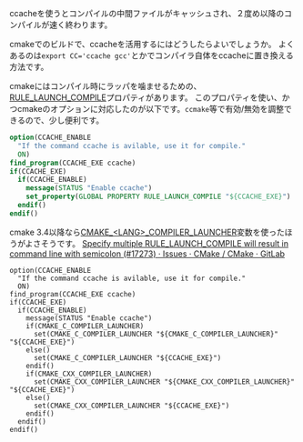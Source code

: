 <!--
title:   cmakeでccacheを使う
tags:    CMake,ccache
id:      b1d763c81e2b731c4f12
private: false
-->
ccacheを使うとコンパイルの中間ファイルがキャッシュされ、２度め以降のコンパイルが速く終わります。

cmakeでのビルドで、ccacheを活用するにはどうしたらよいでしょうか。
よくあるのは`export CC='ccache gcc'`とかでコンパイラ自体をccacheに置き換える方法です。

cmakeにはコンパイル時にラッパを噛ませるための、[RULE_LAUNCH_COMPILE](https://cmake.org/cmake/help/v2.8.0/cmake.html#prop_global:RULE_LAUNCH_COMPILE)プロパティがあります。
このプロパティを使い、かつcmakeのオプションに対応したのが以下です。`ccmake`等で有効/無効を調整できるので、少し便利です。

```cmake:EnableCcache.cmake
option(CCACHE_ENABLE
  "If the command ccache is avilable, use it for compile."
  ON)
find_program(CCACHE_EXE ccache)
if(CCACHE_EXE)
  if(CCACHE_ENABLE)
    message(STATUS "Enable ccache")
    set_property(GLOBAL PROPERTY RULE_LAUNCH_COMPILE "${CCACHE_EXE}")
  endif()
endif()
```

cmake 3.4以降なら[CMAKE_\<LANG>_COMPILER_LAUNCHER](https://cmake.org/cmake/help/v3.4/variable/CMAKE_LANG_COMPILER_LAUNCHER.html)変数を使ったほうがよさそうです。
[Specify multiple RULE_LAUNCH_COMPILE will result in command line with semicolon (#17273) · Issues · CMake / CMake · GitLab](https://gitlab.kitware.com/cmake/cmake/issues/17273)

```cmake:EnableCcache.cmake(3.4以降)
option(CCACHE_ENABLE
  "If the command ccache is avilable, use it for compile."
  ON)
find_program(CCACHE_EXE ccache)
if(CCACHE_EXE)
  if(CCACHE_ENABLE)
    message(STATUS "Enable ccache")
    if(CMAKE_C_COMPILER_LAUNCHER)
      set(CMAKE_C_COMPILER_LAUNCHER "${CMAKE_C_COMPILER_LAUNCHER}" "${CCACHE_EXE}")
    else()
      set(CMAKE_C_COMPILER_LAUNCHER "${CCACHE_EXE}")
    endif()
    if(CMAKE_CXX_COMPILER_LAUNCHER)
      set(CMAKE_CXX_COMPILER_LAUNCHER "${CMAKE_CXX_COMPILER_LAUNCHER}" "${CCACHE_EXE}")
    else()
      set(CMAKE_CXX_COMPILER_LAUNCHER "${CCACHE_EXE}")
    endif()
  endif()
endif()
```
